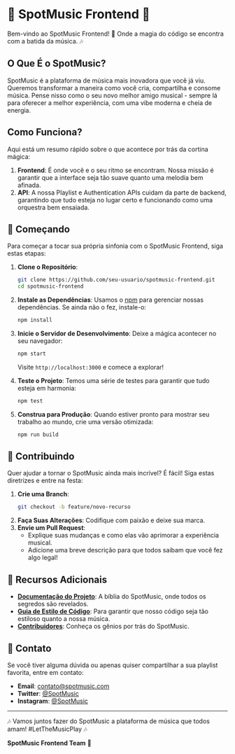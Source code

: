 # 🎵 SpotMusic Frontend 🎸

Bem-vindo ao SpotMusic Frontend! 🚀 Onde a magia do código se encontra com a batida da música. 🎶

## O Que É o SpotMusic?

SpotMusic é a plataforma de música mais inovadora que você já viu. Queremos transformar a maneira como você cria, compartilha e consome música. Pense nisso como o seu novo melhor amigo musical - sempre lá para oferecer a melhor experiência, com uma vibe moderna e cheia de energia.

## Como Funciona?

Aqui está um resumo rápido sobre o que acontece por trás da cortina mágica:

1. **Frontend**: É onde você e o seu ritmo se encontram. Nossa missão é garantir que a interface seja tão suave quanto uma melodia bem afinada.
2. **API**: A nossa Playlist e Authentication APIs cuidam da parte de backend, garantindo que tudo esteja no lugar certo e funcionando como uma orquestra bem ensaiada.

## 🚀 Começando

Para começar a tocar sua própria sinfonia com o SpotMusic Frontend, siga estas etapas:

1. **Clone o Repositório**:
    ```bash
    git clone https://github.com/seu-usuario/spotmusic-frontend.git
    cd spotmusic-frontend
    ```

2. **Instale as Dependências**:
    Usamos o [npm](https://www.npmjs.com/) para gerenciar nossas dependências. Se ainda não o fez, instale-o:
    ```bash
    npm install
    ```

3. **Inicie o Servidor de Desenvolvimento**:
    Deixe a mágica acontecer no seu navegador:
    ```bash
    npm start
    ```
    Visite `http://localhost:3000` e comece a explorar!

4. **Teste o Projeto**:
    Temos uma série de testes para garantir que tudo esteja em harmonia:
    ```bash
    npm test
    ```

5. **Construa para Produção**:
    Quando estiver pronto para mostrar seu trabalho ao mundo, crie uma versão otimizada:
    ```bash
    npm run build
    ```

## 🎉 Contribuindo

Quer ajudar a tornar o SpotMusic ainda mais incrível? É fácil! Siga estas diretrizes e entre na festa:

1. **Crie uma Branch**:
    ```bash
    git checkout -b feature/novo-recurso
    ```
2. **Faça Suas Alterações**:
    Codifique com paixão e deixe sua marca.
3. **Envie um Pull Request**:
    - Explique suas mudanças e como elas vão aprimorar a experiência musical.
    - Adicione uma breve descrição para que todos saibam que você fez algo legal!

## 🎵 Recursos Adicionais

- **[Documentação do Projeto](#)**: A bíblia do SpotMusic, onde todos os segredos são revelados.
- **[Guia de Estilo de Código](#)**: Para garantir que nosso código seja tão estiloso quanto a nossa música.
- **[Contribuidores](#)**: Conheça os gênios por trás do SpotMusic.

## 🎸 Contato

Se você tiver alguma dúvida ou apenas quiser compartilhar a sua playlist favorita, entre em contato:

- **Email**: contato@spotmusic.com
- **Twitter**: [@SpotMusic](https://twitter.com/SpotMusic)
- **Instagram**: [@SpotMusic](https://instagram.com/SpotMusic)

---

🎶 Vamos juntos fazer do SpotMusic a plataforma de música que todos amam! #LetTheMusicPlay 🎶

**SpotMusic Frontend Team** 🎤
